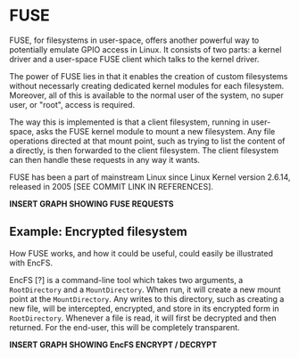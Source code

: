 # FUSE

FUSE, for filesystems in user-space, offers another powerful way to potentially emulate GPIO access in Linux. It consists of two parts: a kernel driver and a user-space FUSE client which talks to the kernel driver.

The power of FUSE lies in that it enables the creation of custom filesystems without necessarly creating dedicated kernel modules for each filesystem. Moreover, all of this is available to the normal user of the system, no super user, or "root", access is required.

The way this is implemented is that a client filesystem, running in user-space, asks the FUSE kernel module to mount a new filesystem. Any file operations directed at that mount point, such as trying to list the content of a directly, is then forwarded to the client filesystem. The client filesystem can then handle these requests in any way it wants.

FUSE has been a part of mainstream Linux since Linux Kernel version 2.6.14, released in 2005 [SEE COMMIT LINK IN REFERENCES].

**INSERT GRAPH SHOWING FUSE REQUESTS**

## Example: Encrypted filesystem
How FUSE works, and how it could be useful, could easily be illustrated with EncFS.

EncFS [?] is a command-line tool which takes two arguments, a `RootDirectory` and a `MountDirectory`. When run, it will create a new mount point at the `MountDirectory`. Any writes to this directory, such as creating a new file, will be intercepted, encrypted, and store in its encrypted form in `RootDirectory`. Whenever a file is read, it will first be decrypted and then returned. For the end-user, this will be completely transparent.

**INSERT GRAPH SHOWING EncFS ENCRYPT / DECRYPT**

